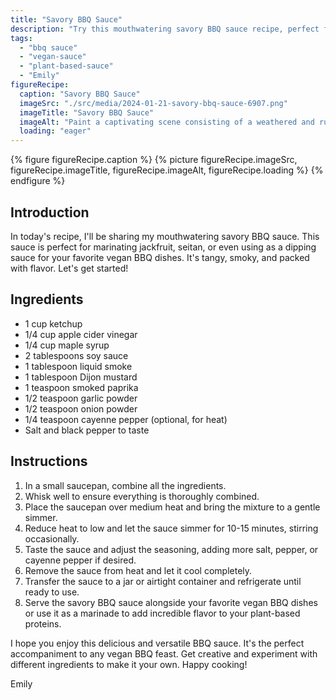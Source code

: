 ```yaml
---
title: "Savory BBQ Sauce"
description: "Try this mouthwatering savory BBQ sauce recipe, perfect for marinating jackfruit, seitan, or as a dipping sauce for vegan BBQ dishes. Tangy, smoky, and packed with flavor!"
tags:
  - "bbq sauce"
  - "vegan-sauce"
  - "plant-based-sauce"
  - "Emily"
figureRecipe: 
  caption: "Savory BBQ Sauce"
  imageSrc: "./src/media/2024-01-21-savory-bbq-sauce-6907.png"
  imageTitle: "Savory BBQ Sauce"
  imageAlt: "Paint a captivating scene consisting of a weathered and rustic wooden table loaded with enticing vegan BBQ goodies. At the heart of the arrangement rests a bowl of juicy jackfruit marinated in a zingy, smoky, savory BBQ sauce. Consider the glossy texture of this sauce, with a rich color providing magnificent contrast to freshly scattered vivid-green herbs. Flank this focal point with rows of slightly toasted buns, preparing to hold servings of the tender, tasty jackfruit. Nearby, a mason jar filled with homemade BBQ sauce is placed, the label on it shimmering in the light, supplying the expectation of mouthwatering flavors. The table, with all its vegan BBQ delights, is ready to provide a delightful feast."
  loading: "eager"
---
```


{% figure figureRecipe.caption %}
{% picture figureRecipe.imageSrc, figureRecipe.imageTitle, figureRecipe.imageAlt, figureRecipe.loading %}
{% endfigure %}

## Introduction

In today's recipe, I'll be sharing my mouthwatering savory BBQ sauce. This sauce is perfect for marinating jackfruit, seitan, or even using as a dipping sauce for your favorite vegan BBQ dishes. It's tangy, smoky, and packed with flavor. Let's get started!

## Ingredients

- 1 cup ketchup
- 1/4 cup apple cider vinegar
- 1/4 cup maple syrup
- 2 tablespoons soy sauce
- 1 tablespoon liquid smoke
- 1 tablespoon Dijon mustard
- 1 teaspoon smoked paprika
- 1/2 teaspoon garlic powder
- 1/2 teaspoon onion powder
- 1/4 teaspoon cayenne pepper (optional, for heat)
- Salt and black pepper to taste

## Instructions

1. In a small saucepan, combine all the ingredients.
2. Whisk well to ensure everything is thoroughly combined.
3. Place the saucepan over medium heat and bring the mixture to a gentle simmer.
4. Reduce heat to low and let the sauce simmer for 10-15 minutes, stirring occasionally.
5. Taste the sauce and adjust the seasoning, adding more salt, pepper, or cayenne pepper if desired.
6. Remove the sauce from heat and let it cool completely.
7. Transfer the sauce to a jar or airtight container and refrigerate until ready to use.
8. Serve the savory BBQ sauce alongside your favorite vegan BBQ dishes or use it as a marinade to add incredible flavor to your plant-based proteins.

I hope you enjoy this delicious and versatile BBQ sauce. It's the perfect accompaniment to any vegan BBQ feast. Get creative and experiment with different ingredients to make it your own. Happy cooking!

Emily

